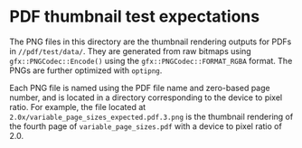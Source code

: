 # PDF thumbnail test expectations

The PNG files in this directory are the thumbnail rendering outputs for PDFs in
`//pdf/test/data/`. They are generated from raw bitmaps using
`gfx::PNGCodec::Encode()` using the `gfx::PNGCodec::FORMAT_RGBA` format. The
PNGs are further optimized with `optipng`.

Each PNG file is named using the PDF file name and zero-based page number, and
is located in a directory corresponding to the device to pixel ratio. For
example, the file located at `2.0x/variable_page_sizes_expected.pdf.3.png` is
the thumbnail rendering of the fourth page of `variable_page_sizes.pdf` with a
device to pixel ratio of 2.0.
